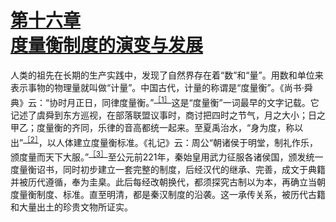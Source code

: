 <?xml version='1.0' encoding='utf-8'?>
<html xmlns="http://www.w3.org/1999/xhtml">
  <head>
    <title>中国古代文化史（插图本）（上下）</title>
    <link href="page-template.xpgt" rel="stylesheet" type="application/vnd.adobe-page-template+xml"/>
    <meta http-equiv="Content-Type" content="text/html; charset=utf-8"/>
  <link href="../stylesheet.css" rel="stylesheet" type="text/css"/>
<link href="../page_styles.css" rel="stylesheet" type="text/css"/>
</head>
  <body class="calibre">
<div class="calibre1" id="chapter16">
<h1 class="calibre2" id="calibre_pb_0"><a class="calibre29" id="page692"></a><a class="calibre29" id="page693"></a><a class="calibre29" href="part0004.html#chapter16">第十六章<br class="calibre27"/>度量衡制度的演变与发展</a><br class="calibre27"/><img alt="" class="inline" src="../images/00382.jpeg"/></h1>
<p class="noindent"><span class="dropcap">人</span>类的祖先在长期的生产实践中，发现了自然界存在着“数”和“量”。用数和单位来表示事物的物理量就叫做“计量”。中国古代，计量的称谓是“度量衡”。《尚书·舜典》云：“协时月正日，同律度量衡。”<sup class="calibre33"><a href="part0122.html#fn179" id="fnref179">［1］</a></sup>这是“度量衡”一词最早的文字记载。它记述了虞舜到东方巡视，在部落联盟议事时，商讨把四时之节气，月之大小；日之甲乙；度量衡的齐同，乐律的音高都统一起来。至夏禹治水，“身为度，称以出”<sup class="calibre33"><a href="part0122.html#fn180" id="fnref180">［2］</a></sup>，以人体建立度量衡标准。《礼记》云：周公“朝诸侯于明堂，制礼作乐，颁度量而天下大服。”<sup class="calibre33"><a href="part0122.html#fn181" id="fnref181">［3］</a></sup>至公元前221年，秦始皇用武力征服各诸侯国，颁发统一度量衡诏书，同时初步建立一套完整的制度，后经汉代的继承、完善，成文于典籍并被历代遵循，奉为圭臬。此后每经改朝换代，都须探究古制以为本，再确立当朝度量衡制度、标准。直至明清，都是秦汉制度的沿袭。这一承传关系，被历代古籍和大量出土的珍贵文物所证实。</p>
</div>
</body>
</html>
